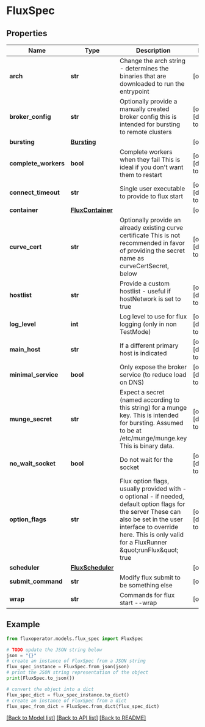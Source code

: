 # FluxSpec


## Properties

Name | Type | Description | Notes
------------ | ------------- | ------------- | -------------
**arch** | **str** | Change the arch string - determines the binaries that are downloaded to run the entrypoint | [optional] 
**broker_config** | **str** | Optionally provide a manually created broker config this is intended for bursting to remote clusters | [optional] [default to '']
**bursting** | [**Bursting**](Bursting.md) |  | [optional] 
**complete_workers** | **bool** | Complete workers when they fail This is ideal if you don&#39;t want them to restart | [optional] [default to False]
**connect_timeout** | **str** | Single user executable to provide to flux start | [optional] [default to '5s']
**container** | [**FluxContainer**](FluxContainer.md) |  | [optional] 
**curve_cert** | **str** | Optionally provide an already existing curve certificate This is not recommended in favor of providing the secret name as curveCertSecret, below | [optional] [default to '']
**hostlist** | **str** | Provide a custom hostlist - useful if hostNetwork is set to true | [optional] [default to '']
**log_level** | **int** | Log level to use for flux logging (only in non TestMode) | [optional] [default to 6]
**main_host** | **str** | If a different primary host is indicated | [optional] [default to '']
**minimal_service** | **bool** | Only expose the broker service (to reduce load on DNS) | [optional] [default to False]
**munge_secret** | **str** | Expect a secret (named according to this string) for a munge key. This is intended for bursting. Assumed to be at /etc/munge/munge.key This is binary data. | [optional] [default to '']
**no_wait_socket** | **bool** | Do not wait for the socket | [optional] [default to False]
**option_flags** | **str** | Flux option flags, usually provided with -o optional - if needed, default option flags for the server These can also be set in the user interface to override here. This is only valid for a FluxRunner \&quot;runFlux\&quot; true | [optional] [default to '']
**scheduler** | [**FluxScheduler**](FluxScheduler.md) |  | [optional] 
**submit_command** | **str** | Modify flux submit to be something else | [optional] 
**wrap** | **str** | Commands for flux start --wrap | [optional] 

## Example

```python
from fluxoperator.models.flux_spec import FluxSpec

# TODO update the JSON string below
json = "{}"
# create an instance of FluxSpec from a JSON string
flux_spec_instance = FluxSpec.from_json(json)
# print the JSON string representation of the object
print(FluxSpec.to_json())

# convert the object into a dict
flux_spec_dict = flux_spec_instance.to_dict()
# create an instance of FluxSpec from a dict
flux_spec_from_dict = FluxSpec.from_dict(flux_spec_dict)
```
[[Back to Model list]](../README.md#documentation-for-models) [[Back to API list]](../README.md#documentation-for-api-endpoints) [[Back to README]](../README.md)


